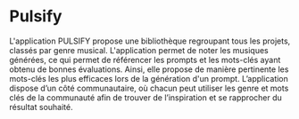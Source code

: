 # Pulsify
L'application PULSIFY propose une bibliothèque regroupant tous les projets, classés par genre musical. L'application permet de noter les musiques générées, ce qui permet de référencer les prompts et les mots-clés ayant obtenu de bonnes évaluations. Ainsi, elle propose de manière pertinente les mots-clés les plus efficaces lors de la génération d'un prompt.
L’application dispose d’un côté communautaire, où chacun peut utiliser les genre et mots clés de la communauté afin de trouver de l’inspiration et se rapprocher du résultat souhaité. 
